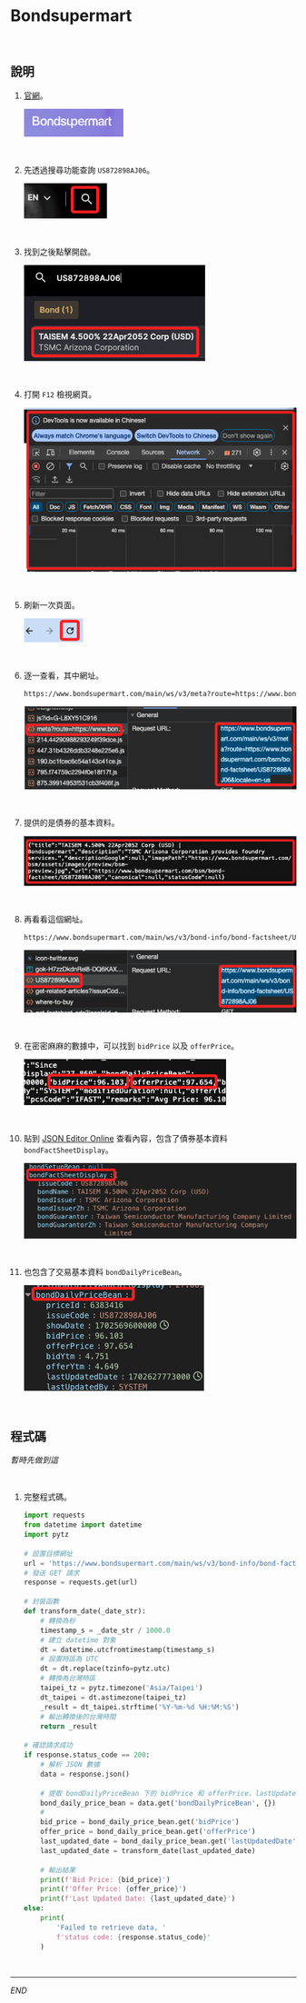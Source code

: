 # Bondsupermart

<br>

## 說明

1. [官網](https://www.bondsupermart.com/bsm/)。

    ![](images/img_12.png)

<br>

2. 先透過搜尋功能查詢 `US872898AJ06`。

    ![](images/img_13.png)

<br>

3. 找到之後點擊開啟。

    ![](images/img_14.png)

<br>

4. 打開 `F12` 檢視網頁。

    ![](images/img_15.png)

<br>

5. 刷新一次頁面。

    ![](images/img_16.png)

<br>

6. 逐一查看，其中網址。

    ```txt
    https://www.bondsupermart.com/main/ws/v3/meta?route=https://www.bondsupermart.com/bsm/bond-factsheet/US872898AJ06&locale=en-us
    ```

    ![](images/img_18.png)

<br>

7. 提供的是債券的基本資料。

    ![](images/img_19.png)

<br>

8. 再看看這個網址。

    ```txt
    https://www.bondsupermart.com/main/ws/v3/bond-info/bond-factsheet/US872898AJ06
    ```

    ![](images/img_20.png)

<br>

9. 在密密麻麻的數據中，可以找到 `bidPrice` 以及 `offerPrice`。

    ![](images/img_17.png)

<br>

10. 貼到 [JSON Editor Online](https://jsoneditoronline.org/#left=local.hogiko&right=local.yorure) 查看內容，包含了債券基本資料 `bondFactSheetDisplay`。

    ![](images/img_21.png)

<br>

11. 也包含了交易基本資料 `bondDailyPriceBean`。

    ![](images/img_22.png)

<br>

## 程式碼

_暫時先做到這_

<br>

1. 完整程式碼。

    ```python
    import requests
    from datetime import datetime
    import pytz

    # 設置目標網址
    url = 'https://www.bondsupermart.com/main/ws/v3/bond-info/bond-factsheet/US872898AJ06'
    # 發送 GET 請求
    response = requests.get(url)

    # 封裝函數
    def transform_date(_date_str):
        # 轉換為秒
        timestamp_s = _date_str / 1000.0
        # 建立 datetime 對象
        dt = datetime.utcfromtimestamp(timestamp_s)
        # 設置時區為 UTC
        dt = dt.replace(tzinfo=pytz.utc)
        # 轉換為台灣時區
        taipei_tz = pytz.timezone('Asia/Taipei')
        dt_taipei = dt.astimezone(taipei_tz)
        _result = dt_taipei.strftime('%Y-%m-%d %H:%M:%S')
        # 輸出轉換後的台灣時間
        return _result

    # 確認請求成功
    if response.status_code == 200:
        # 解析 JSON 數據
        data = response.json()

        # 提取 bondDailyPriceBean 下的 bidPrice 和 offerPrice、lastUpdatedDate
        bond_daily_price_bean = data.get('bondDailyPriceBean', {})
        #
        bid_price = bond_daily_price_bean.get('bidPrice')
        offer_price = bond_daily_price_bean.get('offerPrice')
        last_updated_date = bond_daily_price_bean.get('lastUpdatedDate')
        last_updated_date = transform_date(last_updated_date)

        # 輸出結果
        print(f'Bid Price: {bid_price}')
        print(f'Offer Price: {offer_price}')
        print(f'Last Updated Date: {last_updated_date}')
    else:
        print(
            'Failed to retrieve data, '
            f'status code: {response.status_code}'
        )
    ```

<br>

___

_END_